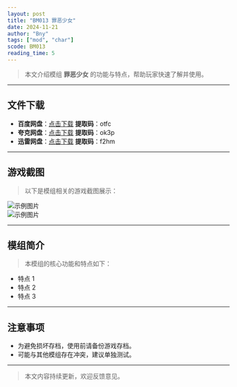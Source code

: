 ```yaml
---
layout: post
title: "BM013 罪恶少女"
date: 2024-11-21
author: "Bny"
tags: ["mod", "char"]
scode: BM013
reading_time: 5
---
```


> 本文介绍模组 **罪恶少女** 的功能与特点，帮助玩家快速了解并使用。

---





## 文件下载
- **百度网盘**：[点击下载](https://pan.baidu.com/s/1cWEbXljAfj4mk9iFW_bWVw?pwd=otfc)  **提取码**：otfc  
- **夸克网盘**：[点击下载](https://pan.quark.cn/s/6584c3011ef4?pwd=ok3p)  **提取码**：ok3p  
- **迅雷网盘**：[点击下载](https://pan.xunlei.com/s/VOCCbZg_ZsozzZ6-eMzyFMHWA1?pwd=f2hm)  **提取码**：f2hm  

---

## 游戏截图
> 以下是模组相关的游戏截图展示：

![示例图片](https://example.com/screenshot1.jpg)  
![示例图片](https://example.com/screenshot2.jpg)

---

## 模组简介
> 本模组的核心功能和特点如下：
- 特点 1
- 特点 2
- 特点 3

---

## 注意事项
- 为避免损坏存档，使用前请备份游戏存档。
- 可能与其他模组存在冲突，建议单独测试。

---

> 本文内容持续更新，欢迎反馈意见。
